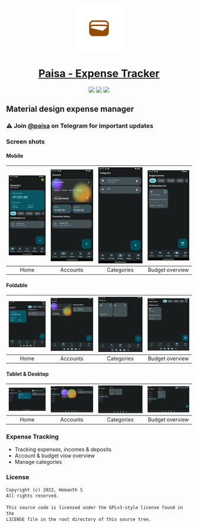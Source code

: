 <p align="center">
  <a href="https://retromusic.app">
    <img src="assets\images\icon.png" height="128">
    <h1 align="center">Paisa - Expense Tracker</h1>
  </a>
</p>
<p align="center">
 <a href="https://github.com/h4h13/paisa" style="text-decoration:none" area-label="flutter">
    <img src="https://img.shields.io/badge/Platform-Flutter-blue">
  </a>

   <a href="https://play.google.com/store/apps/details?id=dev.hemanths.paisa" style="text-decoration:none" area-label="flutter">
    <img src="https://img.shields.io/badge/Download-Google%20Play-green">
  </a>
  <a href="https://github.com/h4h13/paisa" style="text-decoration:none" area-label="flutter">
    <img src="https://img.shields.io/badge/Version-1.6.0-orange">
  </a>
</p>
<p  align="center">
    <h2> Material design expense manager</h2>
</p>

### ⚠ Join [@paisa](https://t.me/app_paisa) on Telegram for important updates

### Screen shots

#### Mobile

| <img src="paisa-images/Screenshot_1667486038.png" width="200"/> | <img src="paisa-images/Screenshot_1667486042.png" width="200"/> | <img src="paisa-images/Screenshot_1667486044.png" width="200"/> |<img src="paisa-images/Screenshot_1667486046.png" width="200"/> |
| :--: | :--: | :--: | :--: |
|Home|Accounts|Categories|Budget overview|

#### Foldable

| <img src="paisa-images/Screenshot_1667485291.png" width="200"/> | <img src="paisa-images/Screenshot_1667485297.png" width="200"/> | <img src="paisa-images/Screenshot_1667485299.png" width="200"/> |<img src="paisa-images/Screenshot_1667485301.png" width="200"/> |
| :--: | :--: | :--: | :--: |
|Home|Accounts|Categories|Budget overview|

#### Tablet & Desktop

 | <img src="paisa-images/Screenshot_1667485280.png" width="200"/> | <img src="paisa-images/Screenshot_1667485342.png" width="200"/> | <img src="paisa-images/Screenshot_1667485319.png" width="200"/> |<img src="paisa-images/Screenshot_1667485320.png" width="200"/> |
| :--: | :--: | :--: | :--: |
|Home|Accounts|Categories|Budget overview|


### Expense Tracking

- Tracking expenses, incomes & deposits
- Account & budget visw overview
- Manage categories
  
### License

    Copyright (c) 2022, Hemanth S
    All rights reserved.
    
    This source code is licensed under the GPLv3-style license found in the
    LICENSE file in the root directory of this source tree. 
